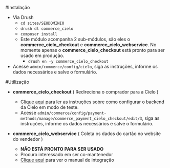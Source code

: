 #Instalação
* Via Drush
  * `cd sites/SEUDOMINIO`
  * `drush dl commerce_cielo`
  * `composer install`
  * Este módulo acompanha 2 sub-módulos, são eles o **commerce_cielo_checkout** e **commerce_cielo_webservice**.
  No momente apenas o **commerce_cielo_checkout** está pronto para ser usado em produção.
    * `drush en -y commerce_cielo_checkout`
* Acesse `admin/commerce/config/cielo`, siga as instruções, informe os dados necessários e salve o formulário.

#Utilização
* **commerce_cielo_checkout** ( Redireciona o comprador para a Cielo )
  * [Clique aqui](http://developercielo.github.io/Checkout-Cielo/) para ler as instruções sobre como configurar o 
  backend da Cielo em modo de teste.
  * Acesse `admin/commerce/config/payment-methods/manage/commerce_payment_cielo_checkout/edit/3`, siga as instruções,
  informe os dados necessários e salve o formulário.

* **commerce_cielo_webservice** ( Coleta os dados do cartão no website do vendedor )
  * **NÃO ESTÁ PRONTO PARA SER USADO**
  * Procuro interessado em ser co-mantenedor
  * [Clique aqui](https://developercielo.github.io/Webservice-1.5) para ver o manual de integração
